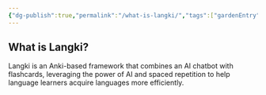 ```yaml
---
{"dg-publish":true,"permalink":"/what-is-langki/","tags":["gardenEntry"],"noteIcon":""}
---
```


## What is Langki?

Langki is an Anki-based framework that combines an AI chatbot with flashcards, leveraging the power of AI and spaced repetition to help language learners acquire languages more efficiently.


